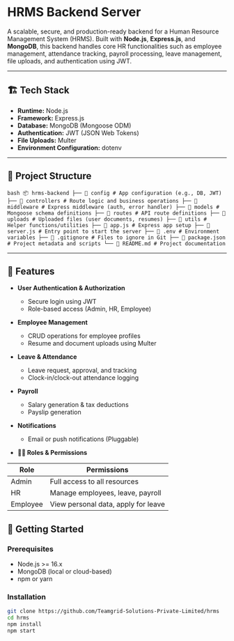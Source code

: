 # HRMS Backend Server

A scalable, secure, and production-ready backend for a Human Resource Management System (HRMS). Built with **Node.js**, **Express.js**, and **MongoDB**, this backend handles core HR functionalities such as employee management, attendance tracking, payroll processing, leave management, file uploads, and authentication using JWT.

---

## 🏗️ Tech Stack

- **Runtime:** Node.js
- **Framework:** Express.js
- **Database:** MongoDB (Mongoose ODM)
- **Authentication:** JWT (JSON Web Tokens)
- **File Uploads:** Multer
- **Environment Configuration:** dotenv

---

## 📁 Project Structure

 ```bash 📦 hrms-backend ├── 📁 config # App configuration (e.g., DB, JWT) ├── 📁 controllers # Route logic and business operations ├── 📁 middleware # Express middleware (auth, error handler) ├── 📁 models # Mongoose schema definitions ├── 📁 routes # API route definitions ├── 📁 uploads # Uploaded files (user documents, resumes) ├── 📁 utils # Helper functions/utilities ├── 📄 app.js # Express app setup ├── 📄 server.js # Entry point to start the server ├── 📄 .env # Environment variables ├── 📄 .gitignore # Files to ignore in Git ├── 📄 package.json # Project metadata and scripts └── 📄 README.md # Project documentation ``` 


---

## 🔐 Features

- **User Authentication & Authorization**
  - Secure login using JWT
  - Role-based access (Admin, HR, Employee)

- **Employee Management**
  - CRUD operations for employee profiles
  - Resume and document uploads using Multer

- **Leave & Attendance**
  - Leave request, approval, and tracking
  - Clock-in/clock-out attendance logging

- **Payroll**
  - Salary generation & tax deductions
  - Payslip generation

- **Notifications**
  - Email or push notifications (Pluggable)


- **🧑‍💼 Roles & Permissions**

| Role     | Permissions                         |
| -------- | ----------------------------------- |
| Admin    | Full access to all resources        |
| HR       | Manage employees, leave, payroll    |
| Employee | View personal data, apply for leave |

## 🚀 Getting Started

### Prerequisites

- Node.js >= 16.x
- MongoDB (local or cloud-based)
- npm or yarn

### Installation

```bash
git clone https://github.com/Teamgrid-Solutions-Private-Limited/hrms
cd hrms
npm install
npm start


